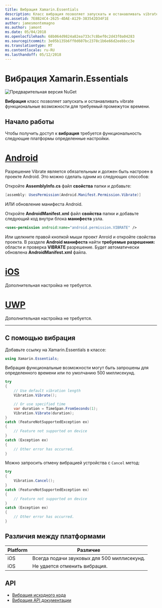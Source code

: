 ```yaml
---
title: Вибрация Xamarin.Essentials
description: Класс вибрация позволяет запускать и останавливать vibrate функциональные возможности для требуемый промежуток времени.
ms.assetid: 7E8B24C4-2625-4DAE-A129-383542D34F1E
author: jamesmontemagno
ms.author: jamont
ms.date: 05/04/2018
ms.openlocfilehash: 68b064d9824a82ea733c7c8bef0c2d43f0a04283
ms.sourcegitcommit: 3e05b135b6ff0d607bc2378c1b6e66d2eebbcc3e
ms.translationtype: MT
ms.contentlocale: ru-RU
ms.lasthandoff: 05/12/2018
---
```

# <a name="xamarinessentials-vibration"></a>Вибрация Xamarin.Essentials

![Предварительная версия NuGet](~/media/shared/pre-release.png)

**Вибрация** класс позволяет запускать и останавливать vibrate функциональные возможности для требуемый промежуток времени.

## <a name="getting-started"></a>Начало работы

Чтобы получить доступ к **вибрация** требуется функциональность следующие платформы определенные настройки.

# <a name="androidtabandroid"></a>[Android](#tab/android)

Разрешение Vibrate является обязательным и должен быть настроен в проекте Android. Это можно сделать одним из следующих способов:

Откройте **AssemblyInfo.cs** файл **свойства** папки и добавьте:

```csharp
[assembly: UsesPermission(Android.Manifest.Permission.Vibrate)]
```

ИЛИ обновление манифеста Android.

Откройте **AndroidManifest.xml** файл **свойства** папки и добавьте следующий код внутри блока **манифеста** узла.

```xml
<uses-permission android:name="android.permission.VIBRATE" />
```

Или щелкните правой кнопкой мыши проект Anroid и откройте свойства проекта. В разделе **Android манифеста** найти **требуемые разрешения:** области и проверка **VIBRATE** разрешение. Будет автоматически обновлена **AndroidManifest.xml** файла.

# <a name="iostabios"></a>[iOS](#tab/ios)

Дополнительная настройка не требуется.

# <a name="uwptabuwp"></a>[UWP](#tab/uwp)

Дополнительная настройка не требуется.

-----

## <a name="using-vibration"></a>С помощью вибрация

Добавьте ссылку на Xamarin.Essentials в классе:

```csharp
using Xamarin.Essentials;
```

Вибрация функциональные возможности могут быть запрошены для определенного времени или по умолчанию 500 миллисекунд.

```csharp
try
{
    // Use default vibration length
    Vibration.Vibrate();

    // Or use specified time
    var duration = TimeSpan.FromSeconds(1);
    Vibration.Vibrate(duration);
}
catch (FeatureNotSupportedException ex)
{
    // Feature not supported on device
}
catch (Exception ex)
{
    // Other error has occurred.
}
```

Можно запросить отмену вибрацией устройства с `Cancel` метод:

```csharp
try
{
    Vibration.Cancel();
}
catch (FeatureNotSupportedException ex)
{
    // Feature not supported on device
}
catch (Exception ex)
{
    // Other error has occurred.
}
```

## <a name="platform-differences"></a>Различия между платформами

| Platform | Различие |
| --- | --- |
| iOS | Всегда подачи звуковых для 500 миллисекунд. |
| iOS | Не удается отменить вибрация. |

## <a name="api"></a>API

- [Вибрация исходного кода](https://github.com/xamarin/Essentials/tree/master/Xamarin.Essentials/Vibration)
- [Вибрация API документации](xref:Xamarin.Essentials.Vibration)
